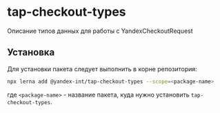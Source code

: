 # tap-checkout-types

Описание типов данных для работы с YandexCheckoutRequest

## Установка

Для установки пакета следует выполнить в корне репозитория:
```bash
npx lerna add @yandex-int/tap-checkout-types --scope=<package-name>
```
где `<package-name>` - название пакета, куда нужно установить `tap-checkout-types`.
